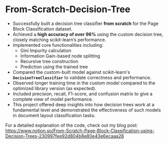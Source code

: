 # From-Scratch-Decision-Tree

- Successfully built a decision tree classifier **from scratch** for the Page Block Classification dataset.
- Achieved a **high accuracy of over 96%** using the custom decision tree, closely matching scikit-learn’s performance.
- Implemented core functionalities including:
    - Gini Impurity calculation
    - Information Gain-based node splitting
    - Recursive tree construction
    - Prediction using the trained tree
- Compared the custom-built model against scikit-learn's **`DecisionTreeClassifier`** to validate correctness and performance.
- Observed longer training time in the custom model compared to the optimized library version (as expected).
- Included precision, recall, F1-score, and confusion matrix to give a complete view of model performance.
- This project offered deep insights into how decision trees work at a fundamental level and demonstrated the effectiveness of such models in document layout classification tasks.

For a detailed explanation of the code, check out my blog post: https://www.notion.so/From-Scratch-Page-Block-Classification-using-Decision-Trees-230997fee92d804b8e80e43e6ecaaa26
